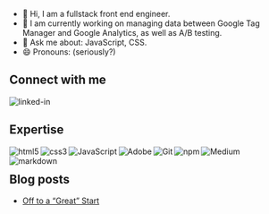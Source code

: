 - 👋 Hi, I am a fullstack front end engineer.
- <g-emoji class="g-emoji" alias="telescope" fallback-src="https://github.githubassets.com/images/icons/emoji/unicode/1f52d.png">🔭</g-emoji> I am currently working on managing data between Google Tag Manager and Google Analytics, as well as A/B testing.
- <g-emoji class="g-emoji" alias="speech_balloon" fallback-src="https://github.githubassets.com/images/icons/emoji/unicode/1f4ac.png">💬</g-emoji> Ask me about: JavaScript, CSS.
- <g-emoji class="g-emoji" alias="smile" fallback-src="https://github.githubassets.com/images/icons/emoji/unicode/1f604.png">😄</g-emoji> Pronouns: (seriously?)</li>
<!--- 👀 I’m interested in ...
- 🌱 I’m currently learning ...
- 💞️ I’m looking to collaborate on ...
- 📫 How to reach me ...
-->
<!---
tfox58/tfox58 is a ✨ special ✨ repository because its `README.md` (this file) appears on your GitHub profile.
You can click the Preview link to take a look at your changes.
--->
<!---### Hello World ??

- ?? Working on multiple frontend and backend project using React and Nodejs
- ?? Learning design patterns in depth--->

## Connect with me

<a href="https://www.linkedin.com/in/terryfox1/"><img align="left" alt="linked-in" src="https://img.shields.io/badge/linkedin-%230077B5.svg?&style=for-the-badge&logo=linkedin&logoColor=white" /></a>
<br>

## Expertise

<img align="left" alt="html5" src="https://img.shields.io/badge/-HTML5-E34F26?style=flat-square&amp;logo=html5&amp;logoColor=white" />
<img align="left" alt="css3" src="https://img.shields.io/badge/CSS%20-%231572B6.svg?style=flat-square&amp;logo=css3&amp;logoColor=white" />
<img align="left" alt="JavaScript" src="https://img.shields.io/badge/JavaScript%20-%23F7DF1E.svg?style=flat-square&amp;logo=javascript&amp;logoColor=black" />
<img align="left" alt="Adobe" src="https://img.shields.io/badge/Adobe%20-%23FF0000.svg?style=flat-square&amp;logo=adobe&amp;logoColor=white" />
<img align="left" alt="Git" src="https://img.shields.io/badge/-Git-F05032?style=flat-square&amp;logo=git&amp;logoColor=white" />
<img align="left" alt="npm" src="https://img.shields.io/badge/-NPM-CB3837?style=flat-square&amp;logo=npm&amp;logoColor=white" />
<img align="left" alt="Medium" src="https://img.shields.io/badge/Medium-12100E?style=flat-square&logo=medium&logoColor=white"/>
<img align="left" alt="markdown" src="https://img.shields.io/badge/Markdown-%23000000.svg?style=flat-square&amp;logo=markdown&amp;logoColor=white" />



<!--<img align="left" alt="react" src="https://img.shields.io/badge/react%20-%2320232a.svg?&style=for-the-badge&logo=react&logoColor=%2361DAFB" />
<img align="left" alt="nodejs" src="https://img.shields.io/badge/node.js%20-%2343853D.svg?&style=for-the-badge&logo=node.js&logoColor=white" />
<img align="left" alt="aws" src="https://img.shields.io/badge/Amazon%20AWS-%23232F3E?logo=amazon-aws&logoColor=white&style=for-the-badge" />
<img align="left" alt="medium" src="https://img.shields.io/badge/postgres-%23316192.svg?&style=for-the-badge&logo=postgresql&logoColor=white" />
<img align="left" alt="android" src="https://img.shields.io/badge/Android-3DDC84?logo=android&logoColor=white&style=for-the-badge" />
<img align="left" alt="spring" src="https://img.shields.io/badge/spring%20-%236DB33F.svg?&style=for-the-badge&logo=spring&logoColor=white" />-->
<br>

## Blog posts

<!-- BLOG-POST-LIST:START -->
- [Off to a “Great” Start](https://tjfox.medium.com/off-to-a-great-start-af77e19ef728?source=rss-f7c07647bc41------2)
<!-- BLOG-POST-LIST:END -->
